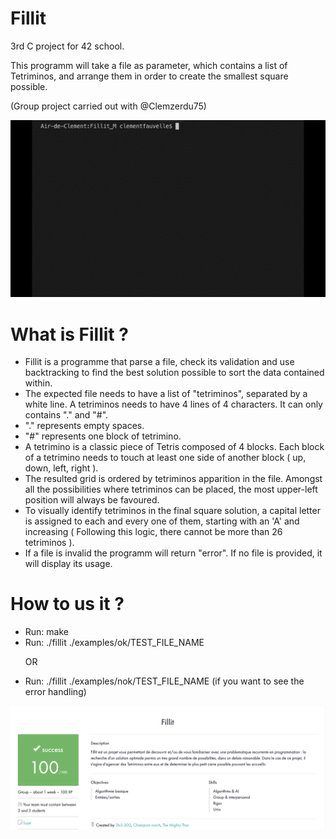 # Fillit

3rd C project for 42 school.

This programm will take a file as parameter, which contains a list of Tetriminos, and arrange them in order to create the smallest square possible.

(Group project carried out with @Clemzerdu75)

![GIF](./fillit.gif?raw=true "GIF")

# What is Fillit ?

<ul>
<li>Fillit is a programme that parse a file, check its validation and use backtracking to find the best solution possible to sort the data contained within.</li>

<li>The expected file needs to have a list of "tetriminos", separated by a white line. A tetriminos needs to have 4 lines of 4 characters. It can only contains "." and "#".</li>

<li>"." represents empty spaces.</li>

<li>"#" represents one block of tetrimino.</li>

<li>A tetrimino is a classic piece of Tetris composed of 4 blocks. Each block of a tetrimino needs to touch at least one side of another block ( up, down, left, right ).</li>

<li>The resulted grid is ordered by tetriminos apparition in the file. Amongst all the possibilities where tetriminos can be placed, the most upper-left position will always be favoured.</li>

<li>To visually identify tetriminos in the final square solution, a capital letter is assigned to each and every one of them, starting with an 'A' and increasing ( Following this logic, there cannot be more than 26 tetriminos ).</li>

<li>If a file is invalid the programm will return "error". If no file is provided, it will display its usage.</li>
</ul>

# How to us it ?

<ul>
<li>Run: make</li>

<li>Run: ./fillit ./examples/ok/TEST_FILE_NAME</li>

OR

<li>Run: ./fillit ./examples/nok/TEST_FILE_NAME (if you want to see the error handling)</li>
</ul>

![Grade](./grade_fillit.png?raw=true "Grade")
